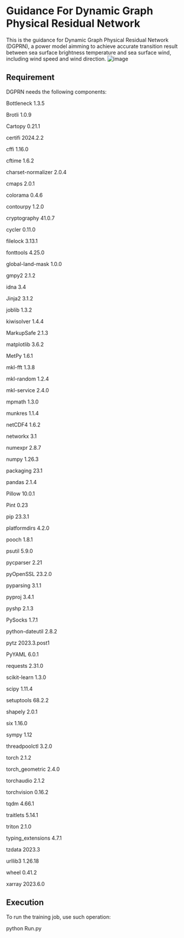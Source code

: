 # Guidance For Dynamic Graph Physical Residual Network

This is the guidance for Dynamic Graph Physical Residual Network (DGPRN), a power model aimming to achieve accurate transition result between sea surface brightness temperature and sea surface wind, including wind speed and wind direction.
![image](https://github.com/xzwbsz/DGPRN/assets/44642002/4566d6a1-9172-4f47-84bc-a48b24e8f246)

## Requirement

DGPRN needs the following components:

Bottleneck         1.3.5

Brotli             1.0.9

Cartopy            0.21.1

certifi            2024.2.2

cffi               1.16.0

cftime             1.6.2

charset-normalizer 2.0.4

cmaps              2.0.1

colorama           0.4.6

contourpy          1.2.0

cryptography       41.0.7

cycler             0.11.0

filelock           3.13.1

fonttools          4.25.0

global-land-mask   1.0.0

gmpy2              2.1.2

idna               3.4

Jinja2             3.1.2

joblib             1.3.2

kiwisolver         1.4.4

MarkupSafe         2.1.3

matplotlib         3.6.2

MetPy              1.6.1

mkl-fft            1.3.8

mkl-random         1.2.4

mkl-service        2.4.0

mpmath             1.3.0

munkres            1.1.4

netCDF4            1.6.2

networkx           3.1

numexpr            2.8.7

numpy              1.26.3

packaging          23.1

pandas             2.1.4

Pillow             10.0.1

Pint               0.23

pip                23.3.1

platformdirs       4.2.0

pooch              1.8.1

psutil             5.9.0

pycparser          2.21

pyOpenSSL          23.2.0

pyparsing          3.1.1

pyproj             3.4.1

pyshp              2.1.3

PySocks            1.7.1

python-dateutil    2.8.2

pytz               2023.3.post1

PyYAML             6.0.1

requests           2.31.0

scikit-learn       1.3.0

scipy              1.11.4

setuptools         68.2.2

shapely            2.0.1

six                1.16.0

sympy              1.12

threadpoolctl      3.2.0

torch              2.1.2

torch_geometric    2.4.0

torchaudio         2.1.2

torchvision        0.16.2

tqdm               4.66.1

traitlets          5.14.1

triton             2.1.0

typing_extensions  4.7.1

tzdata             2023.3

urllib3            1.26.18

wheel              0.41.2

xarray             2023.6.0

## Execution

To run the training job, use such operation:

python Run.py
